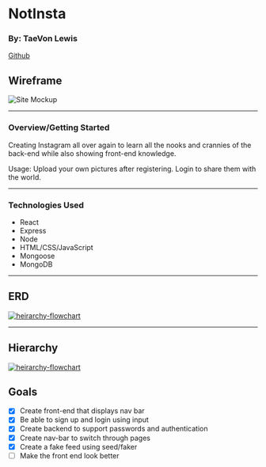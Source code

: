 # NotInsta

### By: TaeVon Lewis

[Github](https://github.com/lewist13)

## Wireframe

![Site Mockup](https://s3.amazonaws.com/assets.mockflow.com/app/wireframepro/company/C95606af215624701bbc538af493c070d/projects/Mde0baf1f8ed4646d0928c5b9afbf3a031605905216809/pages/95b5caa88e5a4658aeca233b48c35b01/image/95b5caa88e5a4658aeca233b48c35b01.png)

---

### Overview/Getting Started

Creating Instagram all over again to learn all the nooks and crannies of the back-end while also showing front-end knowledge.

Usage: Upload your own pictures after registering. Login to share them with the world.

---

### Technologies Used

- React
- Express
- Node
- HTML/CSS/JavaScript
- Mongoose
- MongoDB

---

## ERD

<a href="https://ibb.co/GT7kczP"><img src="https://i.ibb.co/FV6JgR7/heirarchy-flowchart.png" alt="heirarchy-flowchart" border="0"></a>

---

## Hierarchy

<a href="https://ibb.co/GT7kczP"><img src="https://i.ibb.co/FV6JgR7/heirarchy-flowchart.png" alt="heirarchy-flowchart" border="0"></a>

## Goals

- [x] Create front-end that displays nav bar
- [x] Be able to sign up and login using input
- [x] Create backend to support passwords and authentication
- [x] Create nav-bar to switch through pages
- [x] Create a fake feed using seed/faker
- [ ] Make the front end look better
